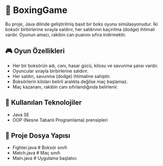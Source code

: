# 🥊 BoxingGame

Bu proje, Java dilinde geliştirilmiş basit bir boks oyunu simülasyonudur. İki boksör birbirlerine sırayla saldırır, her saldırının kaçırılma (dodge) ihtimali vardır. Oyunun amacı, rakibin can puanını sıfıra indirmektir.

## 🎮 Oyun Özellikleri

- Her bir boksörün adı, canı, hasar gücü, kilosu ve savunma şansı vardır.
- Oyuncular sırayla birbirlerine saldırır.
- Her saldırı, savunma (dodge) ihtimaline sahiptir.
- Boksörlerin kiloları belirli aralıkta değilse maç başlamaz.
- Maç kazananı, rakibin canı sıfırlandığında belirlenir.

## 🧠 Kullanılan Teknolojiler

- Java SE
- OOP (Nesne Tabanlı Programlama) prensipleri

## 📁 Proje Dosya Yapısı

- Fighter.java # Boksör sınıfı
- Match.java # Maç sınıfı
- Main.java # Uygulama başlatıcı
